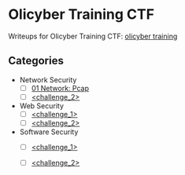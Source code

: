# Olicyber Training CTF

Writeups for Olicyber Training CTF: [olicyber training](<https://training.olicyber.it/>)

## Categories


- Network Security
   - [ ] [01 Network: Pcap](</olicyber-training/network/01-Pcap/01.md>)
   - [ ] [<challenge_2>](<link_to_writeup>)

- Web Security
   - [ ] [<challenge_1>](<link_to_writeup>)
   - [ ] [<challenge_2>](<link_to_writeup>)
 
- Software Security
   - [ ] [<challenge_1>](<link_to_writeup>)
   - [ ] [<challenge_2>](<link_to_writeup>)
 
